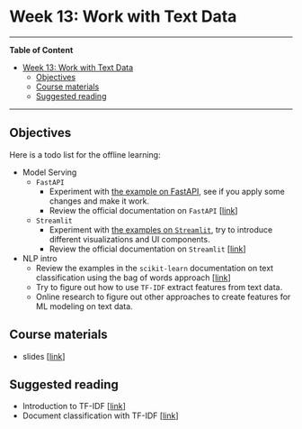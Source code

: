 # Week 13: Work with Text Data
---

**Table of Content**
- [Week 13: Work with Text Data](#week-13-work-with-text-data)
  - [Objectives](#objectives)
  - [Course materials](#course-materials)
  - [Suggested reading](#suggested-reading)

---
## Objectives
Here is a todo list for the offline learning:
* Model Serving
  * `FastAPI`
    * Experiment with [the example on FastAPI](../week12/notebook/fastapi_demo.py), see if you apply some changes and make it work.
    * Review the official documentation on `FastAPI` [[link](https://fastapi.tiangolo.com/tutorial/)]
  * `Streamlit`
    * Experiment with [the examples on `Streamlit`](../week12/notebook/), try to introduce different visualizations and UI components.
    * Review the official documentation on `Streamlit` [[link](https://docs.streamlit.io/)]
* NLP intro
  * Review the examples in the `scikit-learn` documentation on text classification using the bag of words approach [[link](https://scikit-learn.org/stable/auto_examples/text/plot_document_classification_20newsgroups.html#sphx-glr-auto-examples-text-plot-document-classification-20newsgroups-py)]
  * Try to figure out how to use `TF-IDF` extract features from text data.
  * Online research to figure out other approaches to create features for ML modeling on text data.


## Course materials
* slides [[link](TBD)]

## Suggested reading
* Introduction to TF-IDF [[link](https://builtin.com/articles/tf-idf)]
* Document classification with TF-IDF [[link](https://scikit-learn.org/stable/auto_examples/text/plot_document_classification_20newsgroups.html#sphx-glr-auto-examples-text-plot-document-classification-20newsgroups-py)]